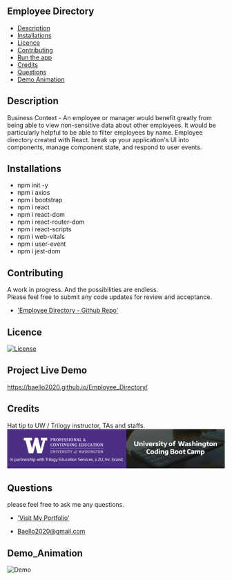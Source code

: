 ## Employee Directory

- [Description](#Description)
- [Installations](#Installations)
- [Licence](#Licence)
- [Contributing](#Contributing)
- [Run the app](#Project-Live-Demo)
- [Credits](#Credits)
- [Questions](#Questions)
- [Demo Animation](#Demo_Animation)

## Description
Business Context - An employee or manager would benefit greatly from being able to view non-sensitive data about other employees. It would be particularly helpful to be able to filter employees by name.
Employee directory created with React. break up your application's UI into components, manage component state, and respond to user events.

## Installations

* npm init -y
* npm i axios 
* npm i bootstrap
* npm i react
* npm i react-dom
* npm i react-router-dom
* npm i react-scripts
* npm i web-vitals
* npm i user-event
* npm i jest-dom


## Contributing
A work in progress. And the possibilities are endless. <br> Please feel free to submit any code updates for review and acceptance.
* ['Employee Directory - Github Repo'](https://github.com/baello2020/Employee_Directory)

## Licence
[![License](https://img.shields.io/badge/License-MIT-yellow.svg)](https://opensource.org/licenses/MIT)


## Project Live Demo
https://baello2020.github.io/Employee_Directory/

## Credits
Hat tip to UW / Trilogy instructor, TAs and staffs.
![UW](https://github.com/baello2020/Note_Taker/blob/main/assets/UWT.jpg "UW")

## Questions
please feel free to ask me any questions.
* ['Visit My Portfolio'](https://baello2020.github.io/Updated_Portfolio_Page/)

* Baello2020@gmail.com

## Demo_Animation
![Demo](https://github.com/baello2020/Employee_Directory/blob/main/src/pages/images/employee-dir.gif "Demo")